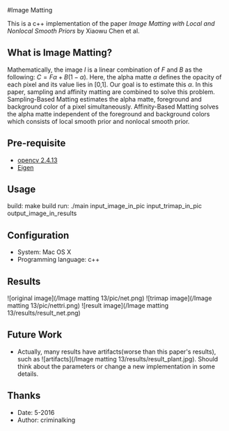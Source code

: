 #Image Matting

This is a c++ implementation of the paper *Image Matting with Local and Nonlocal Smooth Priors* by Xiaowu Chen et al.

## What is Image Matting?

Mathematically, the image *I* is a linear combination of *F* and *B* as the following: $C=F\alpha +B(1-\alpha)$. Here, the alpha matte $\alpha$ defines the opacity of each pixel and its value lies in [0,1]. Our goal is to estimate this $\alpha$. In this paper, sampling and affinity matting are combined to solve this problem. Sampling-Based Matting estimates the alpha matte, foreground and background color of a pixel simultaneously. Affinity-Based Matting solves the alpha matte independent of the foreground and background colors which consists of local smooth prior and nonlocal smooth prior.

## Pre-requisite

* [opencv 2.4.13](http://opencv.org/)
* [Eigen](http://eigen.tuxfamily.org/index.php?title=Main_Page)

## Usage

build: make build
run: ./main input_image_in_pic input_trimap_in_pic output_image_in_results

## Configuration

* System: Mac OS X
* Programming language: c++

## Results

![original image](/Image matting 13/pic/net.png)
![trimap image](/Image matting 13/pic/nettri.png)
![result image](/Image matting 13/results/result_net.png)

## Future Work

* Actually, many results have artifacts(worse than this paper's results), such as ![artifacts](/Image matting 13/results/result_plant.jpg). Should think about the parameters or change a new implementation in some details.

## Thanks

* Date: 5-2016
* Author: criminalking
